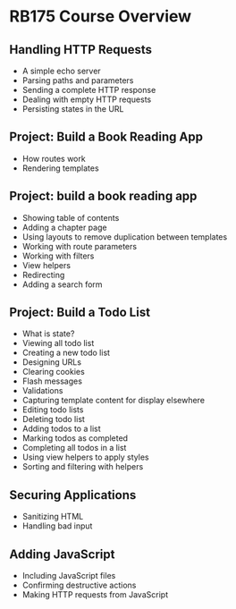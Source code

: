 # RB175 Course Overview

## Handling HTTP Requests
- A simple echo server
- Parsing paths and parameters
- Sending a complete HTTP response
- Dealing with empty HTTP requests
- Persisting states in the URL

## Project: Build a Book Reading App
- How routes work
- Rendering templates

## Project: build a book reading app
- Showing table of contents
- Adding a chapter page
- Using layouts to remove duplication between templates
- Working with route parameters
- Working with filters
- View helpers
- Redirecting
- Adding a search form

## Project: Build a Todo List
- What is state?
- Viewing all todo list
- Creating a new todo list
- Designing URLs
- Clearing cookies
- Flash messages
- Validations
- Capturing template content for display elsewhere
- Editing todo lists
- Deleting todo list
- Adding todos to a list
- Marking todos as completed
- Completing all todos in a list
- Using view helpers to apply styles
- Sorting and filtering with helpers

## Securing Applications
- Sanitizing HTML
- Handling bad input

## Adding JavaScript
- Including JavaScript files
- Confirming destructive actions
- Making HTTP requests from JavaScript

